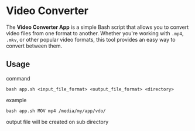 # Video Converter

The **Video Converter App** is a simple Bash script that allows you to convert video files from one format to another. Whether you're working with `.mp4`, `.mkv`, or other popular video formats, this tool provides an easy way to convert between them.

## Usage

command
```
bash app.sh <input_file_format> <output_file_format> <directory>
```

example
```
bash app.sh MOV mp4 /media/my/app/vdo/
```

output file will be created on sub directory
